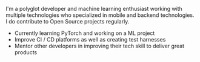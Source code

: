 I'm a polyglot developer and machine learning enthusiast working with multiple technologies who specialized in mobile and backend technologies. I do contribute to Open Source projects regularly.

- Currently learning PyTorch and working on a ML project
- Improve CI / CD platforms as well as creating test harnesses
- Mentor other developers in improving their tech skill to deliver great products

<!--
**abdullahselek/abdullahselek** is a ✨ _special_ ✨ repository because its `README.md` (this file) appears on your GitHub profile.

Here are some ideas to get you started:

- 🔭 I’m currently working on ...
- 🌱 I’m currently learning ...
- 👯 I’m looking to collaborate on ...
- 🤔 I’m looking for help with ...
- 💬 Ask me about ...
- 📫 How to reach me: ...
- 😄 Pronouns: ...
- ⚡ Fun fact: ...
-->
